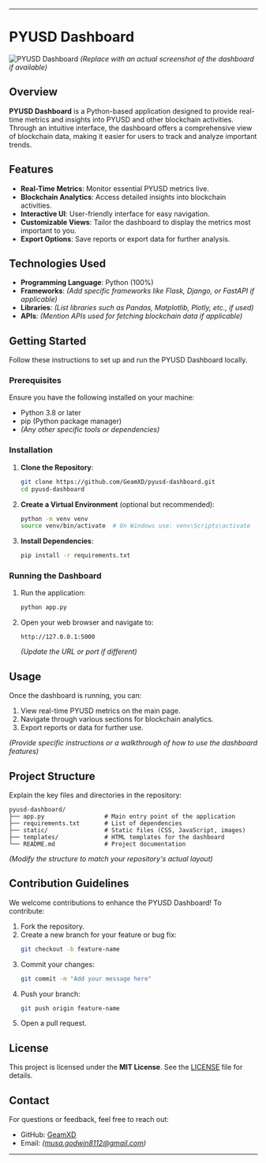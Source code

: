 
---

# PYUSD Dashboard

![PYUSD Dashboard](https://your-image-url.com) *(Replace with an actual screenshot of the dashboard if available)*

## Overview

**PYUSD Dashboard** is a Python-based application designed to provide real-time metrics and insights into PYUSD and other blockchain activities. Through an intuitive interface, the dashboard offers a comprehensive view of blockchain data, making it easier for users to track and analyze important trends.

## Features

- **Real-Time Metrics**: Monitor essential PYUSD metrics live.
- **Blockchain Analytics**: Access detailed insights into blockchain activities.
- **Interactive UI**: User-friendly interface for easy navigation.
- **Customizable Views**: Tailor the dashboard to display the metrics most important to you.
- **Export Options**: Save reports or export data for further analysis.

## Technologies Used

- **Programming Language**: Python (100%)
- **Frameworks**: *(Add specific frameworks like Flask, Django, or FastAPI if applicable)*
- **Libraries**: *(List libraries such as Pandas, Matplotlib, Plotly, etc., if used)*
- **APIs**: *(Mention APIs used for fetching blockchain data if applicable)*

## Getting Started

Follow these instructions to set up and run the PYUSD Dashboard locally.

### Prerequisites

Ensure you have the following installed on your machine:

- Python 3.8 or later
- pip (Python package manager)
- *(Any other specific tools or dependencies)*

### Installation

1. **Clone the Repository**:
   ```bash
   git clone https://github.com/GeamXD/pyusd-dashboard.git
   cd pyusd-dashboard
   ```

2. **Create a Virtual Environment** (optional but recommended):
   ```bash
   python -m venv venv
   source venv/bin/activate  # On Windows use: venv\Scripts\activate
   ```

3. **Install Dependencies**:
   ```bash
   pip install -r requirements.txt
   ```

### Running the Dashboard

1. Run the application:
   ```bash
   python app.py
   ```

2. Open your web browser and navigate to:
   ```
   http://127.0.0.1:5000
   ``` 
   *(Update the URL or port if different)*

## Usage

Once the dashboard is running, you can:

1. View real-time PYUSD metrics on the main page.
2. Navigate through various sections for blockchain analytics.
3. Export reports or data for further use.

*(Provide specific instructions or a walkthrough of how to use the dashboard features)*

## Project Structure

Explain the key files and directories in the repository:

```
pyusd-dashboard/
├── app.py                 # Main entry point of the application
├── requirements.txt       # List of dependencies
├── static/                # Static files (CSS, JavaScript, images)
├── templates/             # HTML templates for the dashboard
└── README.md              # Project documentation
```

*(Modify the structure to match your repository's actual layout)*

## Contribution Guidelines

We welcome contributions to enhance the PYUSD Dashboard! To contribute:

1. Fork the repository.
2. Create a new branch for your feature or bug fix:
   ```bash
   git checkout -b feature-name
   ```
3. Commit your changes:
   ```bash
   git commit -m "Add your message here"
   ```
4. Push your branch:
   ```bash
   git push origin feature-name
   ```
5. Open a pull request.

## License

This project is licensed under the **MIT License**. See the [LICENSE](LICENSE) file for details.

## Contact

For questions or feedback, feel free to reach out:

- GitHub: [GeamXD](https://github.com/GeamXD)
- Email: *(musa.godwin8112@gmail.com)*

---
